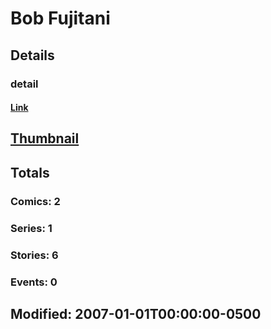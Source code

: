# Bob  Fujitani 
## Details
### detail
#### [Link](http://marvel.com/comics/creators/1604/bob_fujitani?utm_campaign=apiRef&utm_source=225578a89fc76f3d20fbffda5d17a88d)
## [Thumbnail](http://i.annihil.us/u/prod/marvel/i/mg/b/40/image_not_available.jpg)
## Totals
### Comics: 2
### Series: 1
### Stories: 6
### Events: 0
## Modified: 2007-01-01T00:00:00-0500